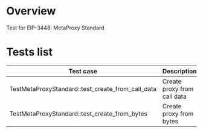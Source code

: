 # Overview

Test for EIP-3448: MetaProxy Standard

# Tests list

| Test case                                         | Description                 | XFailed |
|---------------------------------------------------|-----------------------------|---------|
| TestMetaProxyStandard::test_create_from_call_data | Create proxy from call data |         |
| TestMetaProxyStandard::test_create_from_bytes     | Create proxy from bytes     |         |
